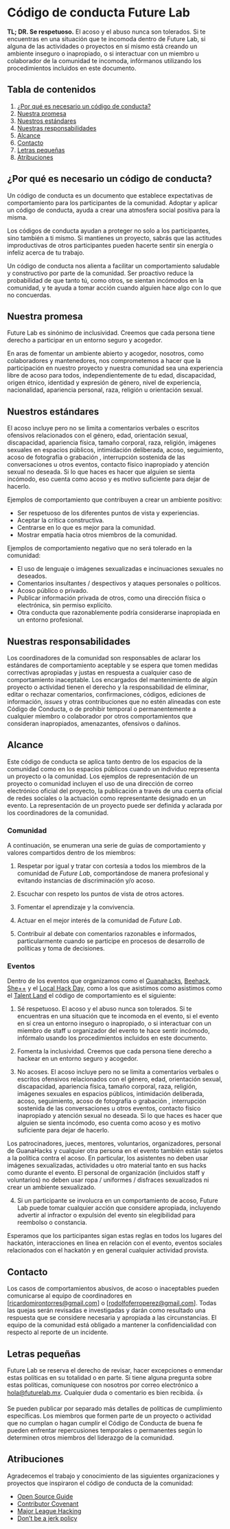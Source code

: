 # Código de conducta Future Lab

**TL; DR. Se respetuoso.** El acoso y el abuso nunca son tolerados. Si te encuentras en una situación que te incomoda dentro de Future Lab, si alguna de las actividades o proyectos en sí mismo está creando un ambiente inseguro o inapropiado, o si interactuar con un miembro u colaborador de la comunidad te incomoda, infórmanos utilizando los procedimientos incluidos en este documento.

## Tabla de contenidos

1. [¿Por qué es necesario un código de conducta?](#¿por-qué-es-necesario-un-código-de-conducta?)
2. [Nuestra promesa](#nuestra-promesa)
3. [Nuestros estándares](#nuestros-estándares)
4. [Nuestras responsabilidades](#nuestras-responsabilidades)
5. [Alcance](#alcance)
6. [Contacto](#contacto)
7. [Letras pequeñas](#letras-pequeñas)
8. [Atribuciones](#atribuciones)

## ¿Por qué es necesario un código de conducta?

Un código de conducta es un documento que establece expectativas de comportamiento para los participantes de la comunidad. Adoptar y aplicar un código de conducta, ayuda a crear una atmosfera social positiva para la misma.

Los códigos de conducta ayudan a proteger no solo a los participantes, sino también a ti mismo. Si mantienes un proyecto, sabrás que las actitudes improductivas de otros participantes pueden hacerte sentir sin energía o infeliz acerca de tu trabajo.

Un código de conducta nos alienta a facilitar un comportamiento saludable y constructivo por parte de la comunidad. Ser proactivo reduce la probabilidad de que tanto tú, como otros, se sientan incómodos en la comunidad, y te ayuda a tomar acción cuando alguien hace algo con lo que no concuerdas.

## Nuestra promesa

Future Lab es sinónimo de inclusividad. Creemos que cada persona tiene derecho a participar en un entorno seguro y acogedor.

En aras de fomentar un ambiente abierto y acogedor, nosotros, como colaboradores y mantenedores, nos comprometemos a hacer que la participación en nuestro proyecto y nuestra comunidad sea una experiencia libre de acoso para todos, independientemente de tu edad, discapacidad, origen étnico, identidad y expresión de género, nivel de experiencia, nacionalidad, apariencia personal, raza, religión u orientación sexual.

## Nuestros estándares

El acoso incluye pero no se limita a comentarios verbales o escritos ofensivos relacionados con el género, edad, orientación sexual, discapacidad, apariencia física, tamaño corporal, raza, religión, imágenes sexuales en espacios públicos, intimidación deliberada, acoso, seguimiento, acoso de fotografía o grabación , interrupción sostenida de las conversaciones u otros eventos, contacto físico inapropiado y atención sexual no deseada. Si lo que haces es hacer que alguien se sienta incómodo, eso cuenta como acoso y es motivo suficiente para dejar de hacerlo.

Ejemplos de comportamiento que contribuyen a crear un ambiente positivo:
- Ser respetuoso de los diferentes puntos de vista y experiencias.
- Aceptar la crítica constructiva.
- Centrarse en lo que es mejor para la comunidad.
- Mostrar empatía hacia otros miembros de la comunidad.

Ejemplos de comportamiento negativo que no será tolerado en la comunidad:
- El uso de lenguaje o imágenes sexualizadas e incinuaciones sexuales no deseados.
- Comentarios insultantes / despectivos y ataques personales o políticos.
- Acoso público o privado.
- Publicar información privada de otros, como una dirección física o electrónica, sin permiso explícito.
- Otra conducta que razonablemente podría considerarse inapropiada en un entorno profesional.

## Nuestras responsabilidades

Los coordinadores de la comunidad son responsables de aclarar los estándares de comportamiento aceptable y se espera que tomen medidas correctivas apropiadas y justas en respuesta a cualquier caso de comportamiento inaceptable.
Los encargados del mantenimiento de algún proyecto o actividad tienen el derecho y la responsabilidad de eliminar, editar o rechazar comentarios, confirmaciones, códigos, ediciones de información, _issues_ y otras contribuciones que no estén alineadas con este Código de Conducta, o de prohibir temporal o permanentemente a cualquier miembro o colaborador por otros comportamientos que consideran inapropiados, amenazantes, ofensivos o dañinos.

## Alcance

Este código de conducta se aplica tanto dentro de los espacios de la comunidad como en los espacios públicos cuando un individuo representa un proyecto o la comunidad. Los ejemplos de representación de un proyecto o comunidad incluyen el uso de una dirección de correo electrónico oficial del proyecto, la publicación a través de una cuenta oficial de redes sociales o la actuación como representante designado en un evento. La representación de un proyecto puede ser definida y aclarada por los coordinadores de la comunidad.

### Comunidad

A continuación, se enumeran una serie de guías de comportamiento y valores compartidos dentro de los miembros:

1. Respetar por igual y tratar con cortesía a todos los miembros de la comunidad de _Future Lab_, comportándose de manera profesional y evitando instancias de discriminación y/o acoso.

2. Escuchar con respeto los puntos de vista de otros actores.

3. Fomentar el aprendizaje y la convivencia.

4. Actuar en el mejor interés de la comunidad de _Future Lab_.

5. Contribuir al debate con comentarios razonables e informados, particularmente cuando se participe en procesos de desarrollo de políticas y toma de decisiones.

### Eventos

Dentro de los eventos que organizamos como el [Guanahacks](https://guanahacks.com/), [Beehack](#), [She++](https://futurelab.mx/sheplusplus/) y el [Local Hack Day](https://localhackday.mlh.io/), como a los que asistimos como asistimos como el [Talent Land](https://www.talent-land.mx/) el código de comportamiento es el siguiente:

1. Sé respetuoso. El acoso y el abuso nunca son tolerados. Si te encuentras en una situación que te incomoda en el evento, si el evento en sí crea un entorno inseguro o inapropiado, o si interactuar con un miembro de staff u organizador del evento te hace sentir incómodo, infórmalo usando los procedimientos incluidos en este documento.

2. Fomenta la inclusividad. Creemos que cada persona tiene derecho a hackear en un entorno seguro y acogedor.

3. No acoses. El acoso incluye pero no se limita a comentarios verbales o escritos ofensivos relacionados con el género, edad, orientación sexual, discapacidad, apariencia física, tamaño corporal, raza, religión, imágenes sexuales en espacios públicos, intimidación deliberada, acoso, seguimiento, acoso de fotografía o grabación , interrupción sostenida de las conversaciones u otros eventos, contacto físico inapropiado y atención sexual no deseada. Si lo que haces es hacer que alguien se sienta incómodo, eso cuenta como acoso y es motivo suficiente para dejar de hacerlo.

Los patrocinadores, jueces, mentores, voluntarios, organizadores, personal de GuanaHacks y cualquier otra persona en el evento también están sujetos a la política contra el acoso. En particular, los asistentes no deben usar imágenes sexualizadas, actividades u otro material tanto en sus hacks como durante el evento. El personal de organización (incluidos staff y voluntarios) no deben usar ropa / uniformes / disfraces sexualizados ni crear un ambiente sexualizado.

4. Si un participante se involucra en un comportamiento de acoso, Future Lab puede tomar cualquier acción que considere apropiada, incluyendo advertir al infractor o expulsión del evento sin elegibilidad para reembolso o constancia.

Esperamos que los participantes sigan estas reglas en todos los lugares del hackatón, interacciones en línea en relación con el evento, eventos sociales relacionados con el hackatón y en general cualquier actividad provista.

## Contacto

Los casos de comportamientos abusivos, de acoso o inaceptables pueden comunicarse al equipo de coordinadores en [ricardomirontorres@gmail.com] o [rodolfoferroperez@gmail.com]. Todas las quejas serán revisadas e investigadas y darán como resultado una respuesta que se considere necesaria y apropiada a las circunstancias. El equipo de la comunidad está obligado a mantener la confidencialidad con respecto al reporte de un incidente.

## Letras pequeñas

Future Lab se reserva el derecho de revisar, hacer excepciones o enmendar estas políticas en su totalidad o en parte. Si tiene alguna pregunta sobre estas políticas, comuníquese con nosotros por correo electrónico a hola@futurelab.mx. Cualquier duda o comentario es bien recibida. :thumbsup:

Se pueden publicar por separado más detalles de políticas de cumplimiento específicas. Los miembros que formen parte de un proyecto o actividad que no cumplan o hagan cumplir el Código de Conducta de buena fe pueden enfrentar repercusiones temporales o permanentes según lo determinen otros miembros del liderazgo de la comunidad.


## Atribuciones

Agradecemos el trabajo y conocimiento de las siguientes organizaciones y proyectos que inspiraron el código de conducta de la comunidad:

- [Open Source Guide](https://github.com/github/opensource.guide/blob/master/CODE_OF_CONDUCT.md)
- [Contributor Covenant](https://www.contributor-covenant.org/)
- [Major League Hacking](https://static.mlh.io/docs/mlh-code-of-conduct.pdf)
- [Don’t be a jerk policy](https://meta.wikimedia.org/wiki/Don%27t_be_a_jerk)
